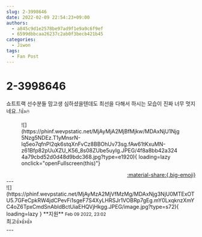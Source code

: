 ```yaml
---
slug: 2-3998646
date: 2022-02-09 22:54:23+09:00
authors:
  - a845c9d1e2578be97ad9f1e9a9c6f9ef
  - 6599dbbcaa26237c2ab0f3becb421b45
categories:
  - Jiwon
tags:
  - Fan Post
---
```


# 2-3998646

<div class="post-container" markdown="1">
<div class="content-container md-sidebar__scrollwrap" markdown="1">

쇼트트랙 선수분들 맘고생 심하셨을텐데도 최선을 다해서 하시는 모습이 진짜 너무 멋지네요..!👍🔥
<figure markdown="1">
![](https://phinf.wevpstatic.net/MjAyMjA2MjBfMjkw/MDAxNjU1Njg5Nzg5NDEz.T1yMnsrN-lq5eo7qfnPI2qk6stqXnFvCz8BBOhUv73sg.fAw61tKxuMN-z61Bfp82pUuXZU_K56_8s08ZUbe5uyIg.JPEG/4f8a8bb42a3244a79cbd52d0d48d9bdc368.jpg?type=e1920){ loading=lazy onclick="openFullscreen(this)"}
</figure>


</div>
</div>

<div style="text-align: right;" markdown="1">
<a href="https://weverse.io/fromis9/fanpost/2-3998646" style="text-align: right;">:material-share:{.big-emoji}</a>
</div>
---

<div class="comments-container md-sidebar__scrollwrap" markdown="1">
<div class="comment" markdown="1">
<div class='id-container' markdown="1">
![](https://phinf.wevpstatic.net/MjAyMzA2MjVfMzMg/MDAxNjg3NjU0MTExOTU5.7GFeCpkRW4jdCPevFi1sgeF7S4XyLHRSJr1VOBRp7gEg.mY0LxqknzXmYC4oZ6TpxCmdSnAbldBctUiaEHQVjHkgg.JPEG/image.jpg?type=s72){ loading=lazy }
**<span class="artist">지원</span>** <small>Feb 09 2022, 23:02</small><br>
</div>
<div class='comment-body' markdown="1">
최고👍👍👍
</div>
</div>
</div>
---
